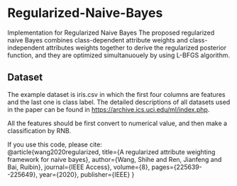# Regularized-Naive-Bayes
Implementation for Regularized Naive Bayes
The proposed regularized naive Bayes combines class-dependent attribute weights and class-independent attributes weights together to derive the regularized posterior function, and they are optimized simultanuouely by using L-BFGS algorithm.

## Dataset
The example dataset is iris.csv in which the first four columns are features and the last one is class label. The detailed descriptions of all datasets used in the paper can be found in https://archive.ics.uci.edu/ml/index.php.

All the features should be first convert to numerical value, and then make a classification by RNB.

If you use this code, please cite:
<br>
@article{wang2020regularized,
  title={A regularized attribute weighting framework for naive bayes},
  author={Wang, Shihe and Ren, Jianfeng and Bai, Ruibin},
  journal={IEEE Access},
  volume={8},
  pages={225639--225649},
  year={2020},
  publisher={IEEE}
}
<br>
